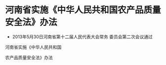 # 河南省实施《中华人民共和国农产品质量安全法》办法

- 2013年5月30日河南省第十二届人民代表大会常务
委员会第二次会议通过

<!-- INFO END -->

河南省实施《中华人民共和国

农产品质量安全法》办法
